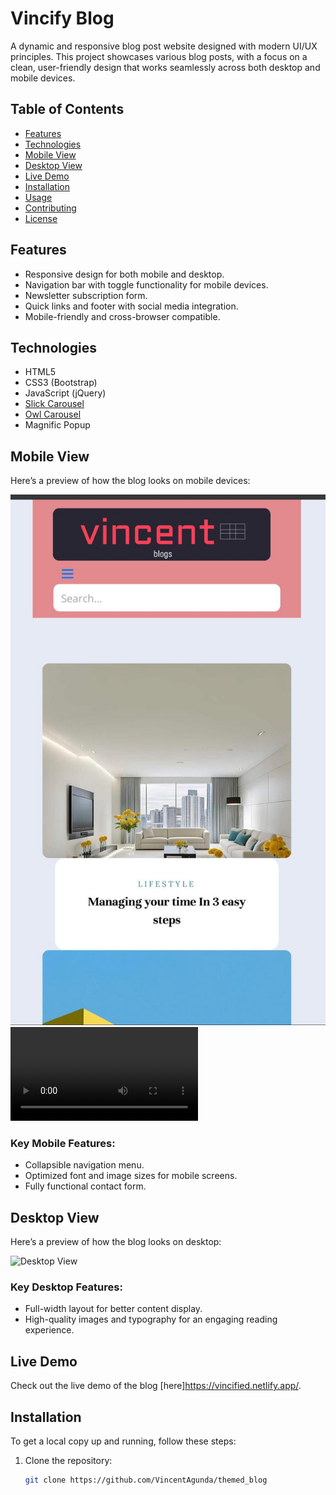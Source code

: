 # Vincify Blog

A dynamic and responsive blog post website designed with modern UI/UX principles. This project showcases various blog posts, with a focus on a clean, user-friendly design that works seamlessly across both desktop and mobile devices.

## Table of Contents

- [Features](#features)
- [Technologies](#technologies)
- [Mobile View](#mobile-view)
- [Desktop View](#desktop-view)
- [Live Demo](#live-demo)
- [Installation](#installation)
- [Usage](#usage)
- [Contributing](#contributing)
- [License](#license)

## Features

- Responsive design for both mobile and desktop.
- Navigation bar with toggle functionality for mobile devices.
- Newsletter subscription form.
- Quick links and footer with social media integration.
- Mobile-friendly and cross-browser compatible.

## Technologies

- HTML5
- CSS3 (Bootstrap)
- JavaScript (jQuery)
- [Slick Carousel](https://kenwheeler.github.io/slick/)
- [Owl Carousel](https://owlcarousel2.github.io/OwlCarousel2/)
- Magnific Popup

## Mobile View

Here’s a preview of how the blog looks on mobile devices:

![Mobile View](images/mobile.jpg)
<video controls src="WhatsApp Video 2024-09-16 at 19.49.02_3ceee831.mp4" title="Video Demo"></video>

### Key Mobile Features:
- Collapsible navigation menu.
- Optimized font and image sizes for mobile screens.
- Fully functional contact form.
  
## Desktop View

Here’s a preview of how the blog looks on desktop:

![Desktop View](link_to_desktop_view_screenshot)

### Key Desktop Features:
- Full-width layout for better content display.
- High-quality images and typography for an engaging reading experience.

## Live Demo

Check out the live demo of the blog [here]https://vincified.netlify.app/.

## Installation

To get a local copy up and running, follow these steps:

1. Clone the repository:

   ```bash
   git clone https://github.com/VincentAgunda/themed_blog
